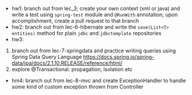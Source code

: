 * hw1: branch out from lec_3; create your own context (xml or java) and write a test
using `spring-test` module and `@RunWith` annotation;
upon accomplishment, create a pull request to that branch
* hw2: branch out from lec-6-hibernate and write the `save(List<T> entities)` method
for plain `jdbc` and `jdbctemplate` repositories
* hw3: 
1) branch out from lec-7-springdata and practice writing queries using
Spring Data Query Language
https://docs.spring.io/spring-data/jpa/docs/2.1.10.RELEASE/reference/html/
2) explore @Transactional: propagation, isolation etc
* hm4: branch out from lec-8-mvc and create ExceptionHandler to handle
some kind of custom exception thrown from Controller